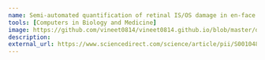 ```yaml
---
name: Semi-automated quantification of retinal IS/OS damage in en-face OCT image
tools: [Computers in Biology and Medicine]
image: https://github.com/vineet0814/vineet0814.github.io/blob/master/docs/images/cbm.png
description: 
external_url: https://www.sciencedirect.com/science/article/pii/S0010482515003832
---
```

